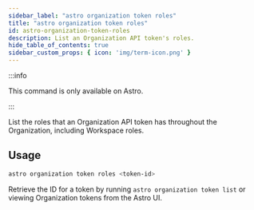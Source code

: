 ```yaml
---
sidebar_label: "astro organization token roles"
title: "astro organization token roles"
id: astro-organization-token-roles
description: List an Organization API token's roles.
hide_table_of_contents: true
sidebar_custom_props: { icon: 'img/term-icon.png' }
---
```


:::info

This command is only available on Astro.

:::

List the roles that an Organization API token has throughout the Organization, including Workspace roles.

## Usage

```sh
astro organization token roles <token-id>
```

Retrieve the ID for a token by running `astro organization token list` or viewing Organization tokens from the Astro UI.